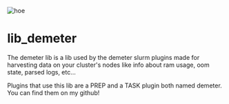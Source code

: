 
![hoe](https://user-images.githubusercontent.com/87118859/185426997-149c94e8-e33e-4621-b193-81594645686a.png)
# lib_demeter
The demeter lib is a lib used by the demeter slurm plugins made for harvesting data on your cluster's nodes like info about ram usage, oom state, parsed logs, etc...

Plugins that use this lib are a PREP and a TASK plugin both named demeter. You can find them on my github!
